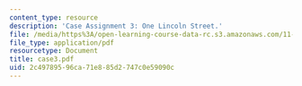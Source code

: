 ```yaml
---
content_type: resource
description: 'Case Assignment 3: One Lincoln Street.'
file: /media/https%3A/open-learning-course-data-rc.s3.amazonaws.com/11-431j-real-estate-finance-and-investment-fall-2006/2c49789596ca71e885d2747c0e59090c_case3.pdf
file_type: application/pdf
resourcetype: Document
title: case3.pdf
uid: 2c497895-96ca-71e8-85d2-747c0e59090c
---
```

